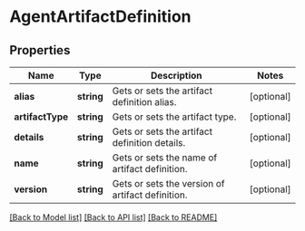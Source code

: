 # AgentArtifactDefinition

## Properties
Name | Type | Description | Notes
------------ | ------------- | ------------- | -------------
**alias** | **string** | Gets or sets the artifact definition alias. | [optional] 
**artifactType** | **string** | Gets or sets the artifact type. | [optional] 
**details** | **string** | Gets or sets the artifact definition details. | [optional] 
**name** | **string** | Gets or sets the name of artifact definition. | [optional] 
**version** | **string** | Gets or sets the version of artifact definition. | [optional] 

[[Back to Model list]](../README.md#documentation-for-models) [[Back to API list]](../README.md#documentation-for-api-endpoints) [[Back to README]](../README.md)


